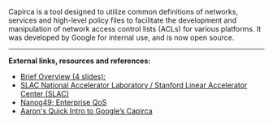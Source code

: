 Capirca is a tool designed to utilize common definitions of networks, services and high-level policy files to facilitate the development and manipulation of network access control lists (ACLs) for various platforms. It was developed by Google for internal use, and is now open source.

---

**External links, resources and references:**

  * [Brief Overview (4 slides):](https://docs.google.com/present/embed?id=dhtc9k26_13cz9fphfb&autoStart=true&loop=true&size=1)
  * [SLAC National Accelerator Laboratory / Stanford Linear Accelerator Center (SLAC)](https://confluence.slac.stanford.edu/display/NetMan/SLAC%27s+modifications+to+the+Capirca+ACL+management+package)
  * [Nanog49; Enterprise QoS](http://www.nanog.org/meetings/nanog49/presentations/Tuesday/Chung-EnterpriseQoS-final.pdf)
  * [Aaron's Quick Intro to Google’s Capirca](http://aconaway.com/2010/04/10/a-quick-intro-to-googles-capirca/)
